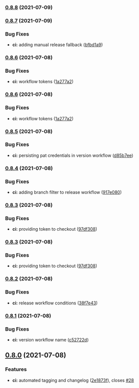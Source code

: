 ### [0.8.8](https://github.com/rymancl/terraform-provider-dotcommonitor/compare/v0.8.7...v0.8.8) (2021-07-09)

### [0.8.7](https://github.com/rymancl/terraform-provider-dotcommonitor/compare/v0.8.6...v0.8.7) (2021-07-09)


### Bug Fixes

* **ci:** adding manual release fallback ([bfbd1a9](https://github.com/rymancl/terraform-provider-dotcommonitor/commit/bfbd1a9e7bede8f06a7479092b98e72ad4e2dbb7))

### [0.8.6](https://github.com/rymancl/terraform-provider-dotcommonitor/compare/v0.8.5...v0.8.6) (2021-07-08)


### Bug Fixes

* **ci:** workflow tokens ([1a277a2](https://github.com/rymancl/terraform-provider-dotcommonitor/commit/1a277a2371450527992d092edaef3ac4b4d0bd4f))

### [0.8.6](https://github.com/rymancl/terraform-provider-dotcommonitor/compare/v0.8.5...v0.8.6) (2021-07-08)


### Bug Fixes

* **ci:** workflow tokens ([1a277a2](https://github.com/rymancl/terraform-provider-dotcommonitor/commit/1a277a2371450527992d092edaef3ac4b4d0bd4f))

### [0.8.5](https://github.com/rymancl/terraform-provider-dotcommonitor/compare/v0.8.4...v0.8.5) (2021-07-08)


### Bug Fixes

* **ci:** persisting pat credentials in version workflow ([d85b7ee](https://github.com/rymancl/terraform-provider-dotcommonitor/commit/d85b7ee57b09162c20cf0fefeb5788867733031d))

### [0.8.4](https://github.com/rymancl/terraform-provider-dotcommonitor/compare/v0.8.3...v0.8.4) (2021-07-08)


### Bug Fixes

* **ci:** adding branch filter to release workflow ([917e080](https://github.com/rymancl/terraform-provider-dotcommonitor/commit/917e0809fc17683ef8baab836bfd2d8bf446faad))

### [0.8.3](https://github.com/rymancl/terraform-provider-dotcommonitor/compare/v0.8.2...v0.8.3) (2021-07-08)


### Bug Fixes

* **ci:** providing token to checkout ([97df308](https://github.com/rymancl/terraform-provider-dotcommonitor/commit/97df3089b51fbcb2437a1cd0087698080fa603cf))

### [0.8.3](https://github.com/rymancl/terraform-provider-dotcommonitor/compare/v0.8.2...v0.8.3) (2021-07-08)


### Bug Fixes

* **ci:** providing token to checkout ([97df308](https://github.com/rymancl/terraform-provider-dotcommonitor/commit/97df3089b51fbcb2437a1cd0087698080fa603cf))

### [0.8.2](https://github.com/rymancl/terraform-provider-dotcommonitor/compare/v0.8.1...v0.8.2) (2021-07-08)


### Bug Fixes

* **ci:** release workflow conditions ([38f7e43](https://github.com/rymancl/terraform-provider-dotcommonitor/commit/38f7e43aa629b8a7cf1912d3e22efffc394e57b0))

### [0.8.1](https://github.com/rymancl/terraform-provider-dotcommonitor/compare/v0.8.0...v0.8.1) (2021-07-08)


### Bug Fixes

* **ci:** version workflow name ([c52722d](https://github.com/rymancl/terraform-provider-dotcommonitor/commit/c52722d85582a2ef07b614ad60018e92a1bd1aa6))

## [0.8.0](https://github.com/rymancl/terraform-provider-dotcommonitor/compare/v0.7.0...v0.8.0) (2021-07-08)


### Features

* **ci:** automated tagging and changelog ([2e1873f](https://github.com/rymancl/terraform-provider-dotcommonitor/commit/2e1873f5af1b4915f008477b48c8fe08a19c7973)), closes [#28](https://github.com/rymancl/terraform-provider-dotcommonitor/issues/28)
